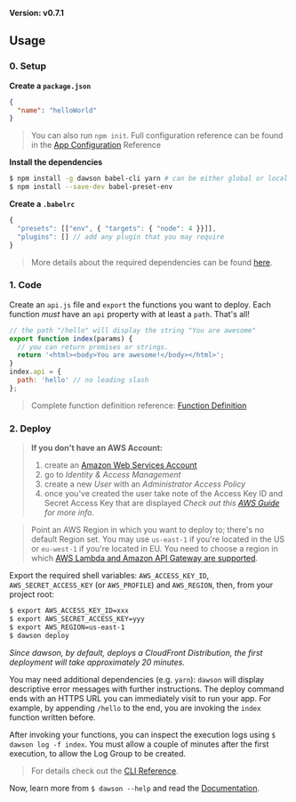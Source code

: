 **Version: v0.7.1**  

## Usage

### 0. Setup

**Create a `package.json`**  
```json
{
  "name": "helloWorld"
}
```
> You can also run `npm init`. Full configuration reference can be found in the [App Configuration](./App-Configuration) Reference

**Install the dependencies**  
```bash
$ npm install -g dawson babel-cli yarn # can be either global or local deps
$ npm install --save-dev babel-preset-env
```

**Create a `.babelrc`**  
```js
{
  "presets": [["env", { "targets": { "node": 4 }}]],
  "plugins": [] // add any plugin that you may require
}
```

> More details about the required dependencies can be found [here](./npm-Dependencies).

### 1. Code

Create an ```api.js``` file and `export` the functions you want to deploy. Each function *must* have an ```api``` property with at least a ```path```. That's all!

```javascript
// the path "/hello" will display the string "You are awesome"
export function index(params) {
  // you can return promises or strings.
  return '<html><body>You are awesome!</body></html>';
}
index.api = {
  path: 'hello' // no leading slash
};
```

> Complete function definition reference: [Function Definition](./Function-Definition)

### 2. Deploy

> **If you don't have an AWS Account:**
>  1. create an [Amazon Web Services Account](https://console.aws.amazon.com)
>  1. go to *Identity & Access Management*
>  1. create a new *User* with an *Administrator Access Policy*
>  1. once you've created the user take note of the Access Key ID and Secret Access Key that are displayed
>  *Check out this [AWS Guide](https://docs.aws.amazon.com/IAM/latest/UserGuide/id_credentials_access-keys.html) for more info.*  

> Point an AWS Region in which you want to deploy to; there's no default Region set. You may use `us-east-1` if you're located in the US or `eu-west-1` if you're located in EU. You need to choose a region in which [AWS Lambda and Amazon API Gateway are supported](https://aws.amazon.com/about-aws/global-infrastructure/regional-product-services/).

Export the required shell variables: ```AWS_ACCESS_KEY_ID```, ```AWS_SECRET_ACCESS_KEY``` (or `AWS_PROFILE`) and ```AWS_REGION```, then, from your project root:

```bash
$ export AWS_ACCESS_KEY_ID=xxx
$ export AWS_SECRET_ACCESS_KEY=yyy
$ export AWS_REGION=us-east-1
$ dawson deploy
```
*Since dawson, by default, deploys a CloudFront Distribution, the first deployment will take approximately 20 minutes.*

You may need additional dependencies (e.g. `yarn`): `dawson` will display descriptive error messages with further instructions.
The deploy command ends with an HTTPS URL you can immediately visit to run your app. For example, by appending `/hello` to the end, you are invoking the `index` function written before. 

After invoking your functions, you can inspect the execution logs using `$ dawson log -f index`.
You must allow a couple of minutes after the first execution, to allow the Log Group to be created.

> For details check out the [CLI Reference](./CLI-Reference).

Now, learn more from `$ dawson --help` and read the [Documentation](./README.md).
